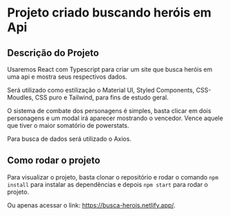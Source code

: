 # Projeto criado buscando heróis em Api

## Descrição do Projeto

Usaremos React com Typescript para criar um site que busca heróis em uma api e mostra seus respectivos dados.

Será utilizado como estilização o Material UI, Styled Components, CSS-Moudles, CSS puro e Tailwind, para fins de estudo geral.

O sistema de combate dos personagens é simples, basta clicar em dois personagens e um modal irá aparecer mostrando o vencedor. Vence aquele que tiver o maior somatório de powerstats.

Para busca de dados será utilizado o Axios.

## Como rodar o projeto

Para visualizar o projeto, basta clonar o repositório e rodar o comando `npm install` para instalar as dependências e depois `npm start` para rodar o projeto.

Ou apenas acessar o link: <https://busca-herois.netlify.app/>.
